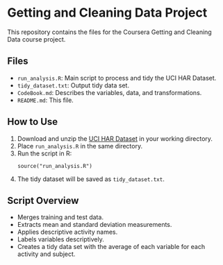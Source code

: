 
# Getting and Cleaning Data Project

This repository contains the files for the Coursera Getting and Cleaning Data course project.

## Files

- `run_analysis.R`: Main script to process and tidy the UCI HAR Dataset.
- `tidy_dataset.txt`: Output tidy data set.
- `CodeBook.md`: Describes the variables, data, and transformations.
- `README.md`: This file.

## How to Use

1. Download and unzip the [UCI HAR Dataset](https://d396qusza40orc.cloudfront.net/getdata%2Fprojectfiles%2FUCI%20HAR%20Dataset.zip) in your working directory.
2. Place `run_analysis.R` in the same directory.
3. Run the script in R:
    ```
    source("run_analysis.R")
    ```
4. The tidy dataset will be saved as `tidy_dataset.txt`.

## Script Overview

- Merges training and test data.
- Extracts mean and standard deviation measurements.
- Applies descriptive activity names.
- Labels variables descriptively.
- Creates a tidy data set with the average of each variable for each activity and subject.
